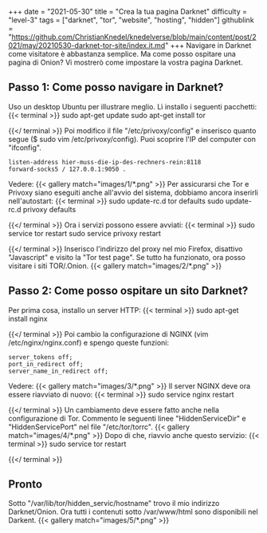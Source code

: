 +++
date = "2021-05-30"
title = "Crea la tua pagina Darknet"
difficulty = "level-3"
tags = ["darknet", "tor", "website", "hosting", "hidden"]
githublink = "https://github.com/ChristianKnedel/knedelverse/blob/main/content/post/2021/may/20210530-darknet-tor-site/index.it.md"
+++
Navigare in Darknet come visitatore è abbastanza semplice. Ma come posso ospitare una pagina di Onion? Vi mostrerò come impostare la vostra pagina Darknet.
## Passo 1: Come posso navigare in Darknet?
Uso un desktop Ubuntu per illustrare meglio. Lì installo i seguenti pacchetti:
{{< terminal >}}
sudo apt-get update
sudo apt-get install tor 

{{</ terminal >}}
Poi modifico il file "/etc/privoxy/config" e inserisco quanto segue ($ sudo vim /etc/privoxy/config). Puoi scoprire l'IP del computer con "ifconfig".
```
listen-address hier-muss-die-ip-des-rechners-rein:8118
forward-socks5 / 127.0.0.1:9050 .

```
Vedere:
{{< gallery match="images/1/*.png" >}}
Per assicurarsi che Tor e Privoxy siano eseguiti anche all'avvio del sistema, dobbiamo ancora inserirli nell'autostart:
{{< terminal >}}
sudo update-rc.d tor defaults
sudo update-rc.d privoxy defaults

{{</ terminal >}}
Ora i servizi possono essere avviati:
{{< terminal >}}
sudo service tor restart
sudo service privoxy restart

{{</ terminal >}}
Inserisco l'indirizzo del proxy nel mio Firefox, disattivo "Javascript" e visito la "Tor test page". Se tutto ha funzionato, ora posso visitare i siti TOR/.Onion.
{{< gallery match="images/2/*.png" >}}

## Passo 2: Come posso ospitare un sito Darknet?
Per prima cosa, installo un server HTTP:
{{< terminal >}}
sudo apt-get install nginx

{{</ terminal >}}
Poi cambio la configurazione di NGINX (vim /etc/nginx/nginx.conf) e spengo queste funzioni:
```
server_tokens off;
port_in_redirect off;
server_name_in_redirect off;

```
Vedere:
{{< gallery match="images/3/*.png" >}}
Il server NGINX deve ora essere riavviato di nuovo:
{{< terminal >}}
sudo service nginx restart

{{</ terminal >}}
Un cambiamento deve essere fatto anche nella configurazione di Tor. Commento le seguenti linee "HiddenServiceDir" e "HiddenServicePort" nel file "/etc/tor/torrc".
{{< gallery match="images/4/*.png" >}}
Dopo di che, riavvio anche questo servizio:
{{< terminal >}}
sudo service tor restart

{{</ terminal >}}

## Pronto
Sotto "/var/lib/tor/hidden_servic/hostname" trovo il mio indirizzo Darknet/Onion. Ora tutti i contenuti sotto /var/www/html sono disponibili nel Darkent.
{{< gallery match="images/5/*.png" >}}